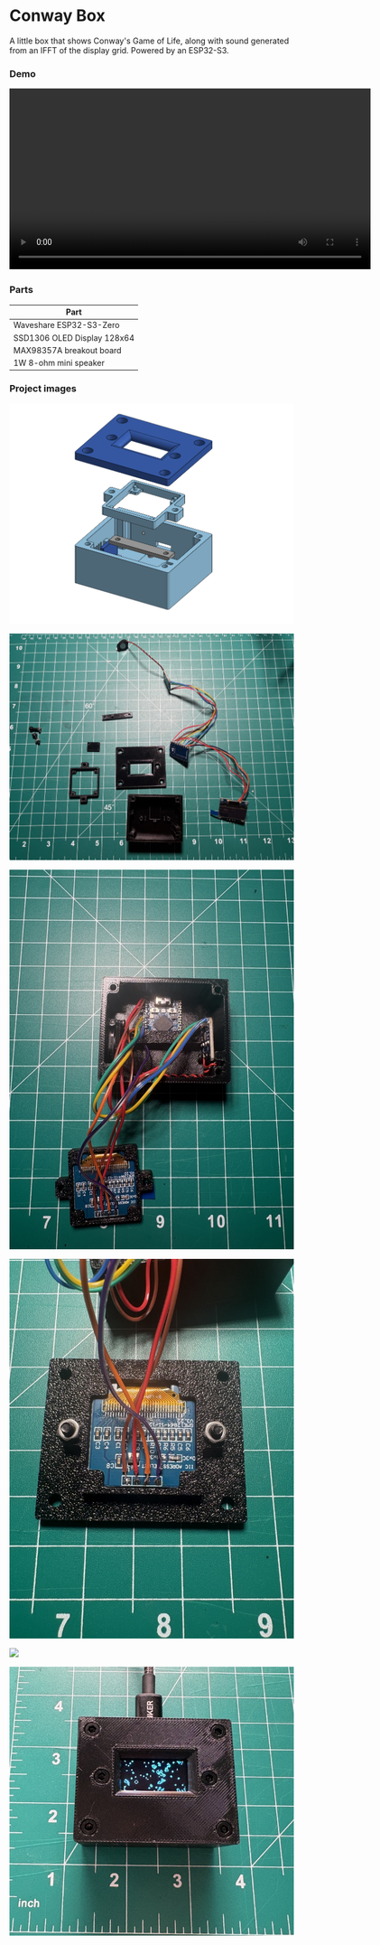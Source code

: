 # Conway Box
A little box that shows Conway's Game of Life, along with sound generated from an IFFT of the display grid. Powered by an ESP32-S3.

### Demo
<video src="https://github.com/user-attachments/assets/7ba70371-9f28-4dbb-a9c6-34d36f742512" width="640" controls></video>

### Parts
| Part |
| ------------- |
|Waveshare ESP32-S3-Zero|
|SSD1306 OLED Display 128x64|
|MAX98357A breakout board|
|1W 8-ohm mini speaker|

### Project images
![](assets/exploded-view.png)

![](assets/IMG_4706.jpg)

![](assets/IMG_4709.jpg)

![](assets/IMG_4710.jpg)

![](assets/IMG_4711.jpg)

![](assets/IMG_4713.jpg)
